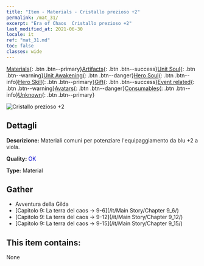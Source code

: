 ```yaml
---
title: "Item - Materials - Cristallo prezioso +2"
permalink: /mat_31/
excerpt: "Era of Chaos  Cristallo prezioso +2"
last_modified_at: 2021-06-30
locale: it
ref: "mat_31.md"
toc: false
classes: wide
---
```

 [Materials](/ItemsIT/){: .btn .btn--primary}[Artifacts](/ItemsIT/Artifacts/){: .btn .btn--success}[Unit Soul](/ItemsIT/UnitSoul/){: .btn .btn--warning}[Unit Awakening](/ItemsIT/UnitAwakening/){: .btn .btn--danger}[Hero Soul](/ItemsIT/HeroSoul/){: .btn .btn--info}[Hero Skill](/ItemsIT/HeroSkill/){: .btn .btn--primary}[Gift](/ItemsIT/Gift/){: .btn .btn--success}[Event related](/ItemsIT/Events/){: .btn .btn--warning}[Avatars](/ItemsIT/Avatars/){: .btn .btn--danger}[Consumables](/ItemsIT/Consumables/){: .btn .btn--info}[Unknown](/ItemsIT/Unknown/){: .btn .btn--primary}

 ![Cristallo prezioso +2](/images/t/i_cailiao_shuijing1.png)

## Dettagli
 **Descrizione:** Materiali comuni per potenziare l'equipaggiamento da blu +2 a viola.

 **Quality:** <span style="color: #0000CD">OK</span>

 **Type:** Material

## Gather

*    Avventura della Gilda 
*    [Capitolo 9: La terra del caos -> 9-6](/it/Main Story/Chapter 9_6/) 
*    [Capitolo 9: La terra del caos -> 9-12](/it/Main Story/Chapter 9_12/) 
*    [Capitolo 9: La terra del caos -> 9-15](/it/Main Story/Chapter 9_15/) 

## This item contains:

  None

